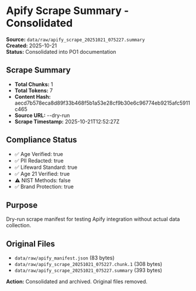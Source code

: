 # Apify Scrape Summary - Consolidated

**Source:** `data/raw/apify_scrape_20251021_075227.summary`  
**Created:** 2025-10-21  
**Status:** Consolidated into PO1 documentation

## Scrape Summary

- **Total Chunks:** 1
- **Total Tokens:** 7
- **Content Hash:** aecd7b578eca8d89f33b468f5b1a53e28cf9b30e6c96774eb9215afc5911c465
- **Source URL:** --dry-run
- **Scrape Timestamp:** 2025-10-21T12:52:27Z

## Compliance Status

- ✅ Age Verified: true
- ✅ PII Redacted: true
- ✅ Lifeward Standard: true
- ✅ Age 21 Verified: true
- ⚠️ NIST Methods: false
- ✅ Brand Protection: true

## Purpose

Dry-run scrape manifest for testing Apify integration without actual data collection.

## Original Files

- `data/raw/apify_manifest.json` (83 bytes)
- `data/raw/apify_scrape_20251021_075227.chunk.1` (308 bytes)
- `data/raw/apify_scrape_20251021_075227.summary` (393 bytes)

**Action:** Consolidated and archived. Original files removed.

